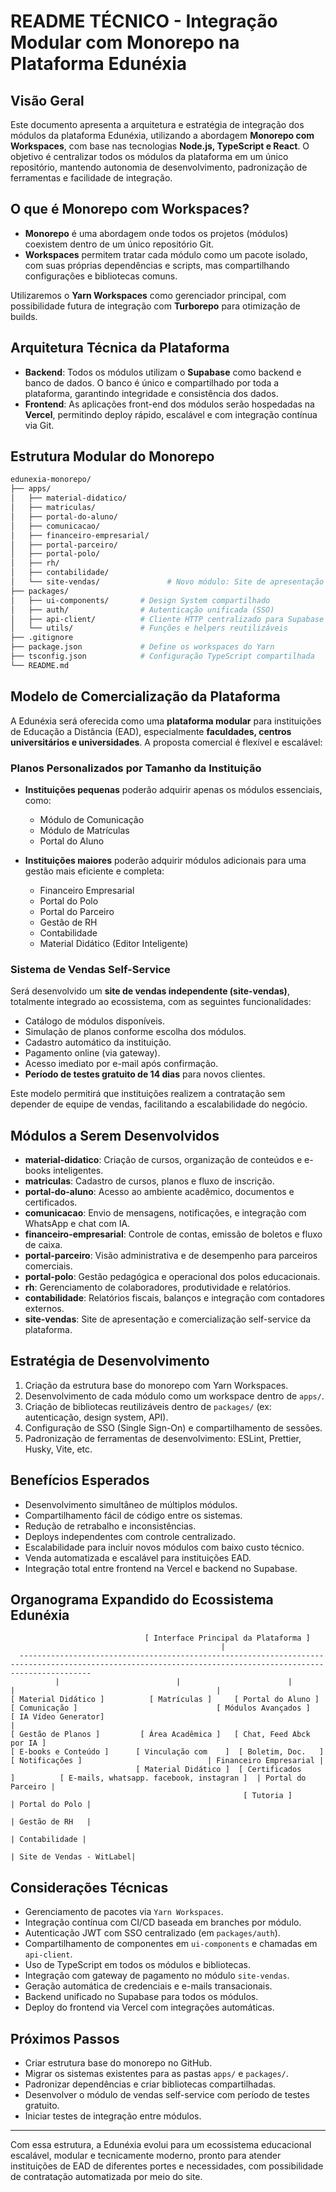 # README TÉCNICO - Integração Modular com Monorepo na Plataforma Edunéxia

## Visão Geral
Este documento apresenta a arquitetura e estratégia de integração dos módulos da plataforma Edunéxia, utilizando a abordagem **Monorepo com Workspaces**, com base nas tecnologias **Node.js, TypeScript e React**. O objetivo é centralizar todos os módulos da plataforma em um único repositório, mantendo autonomia de desenvolvimento, padronização de ferramentas e facilidade de integração.

## O que é Monorepo com Workspaces?
- **Monorepo** é uma abordagem onde todos os projetos (módulos) coexistem dentro de um único repositório Git.
- **Workspaces** permitem tratar cada módulo como um pacote isolado, com suas próprias dependências e scripts, mas compartilhando configurações e bibliotecas comuns.

Utilizaremos o **Yarn Workspaces** como gerenciador principal, com possibilidade futura de integração com **Turborepo** para otimização de builds.

## Arquitetura Técnica da Plataforma
- **Backend**: Todos os módulos utilizam o **Supabase** como backend e banco de dados. O banco é único e compartilhado por toda a plataforma, garantindo integridade e consistência dos dados.
- **Frontend**: As aplicações front-end dos módulos serão hospedadas na **Vercel**, permitindo deploy rápido, escalável e com integração contínua via Git.

## Estrutura Modular do Monorepo

```bash
edunexia-monorepo/
├── apps/
│   ├── material-didatico/
│   ├── matriculas/
│   ├── portal-do-aluno/
│   ├── comunicacao/
│   ├── financeiro-empresarial/
│   ├── portal-parceiro/
│   ├── portal-polo/
│   ├── rh/
│   ├── contabilidade/
│   └── site-vendas/               # Novo módulo: Site de apresentação e vendas self-service e whitelabel
├── packages/
│   ├── ui-components/       # Design System compartilhado
│   ├── auth/                # Autenticação unificada (SSO)
│   ├── api-client/          # Cliente HTTP centralizado para Supabase
│   └── utils/               # Funções e helpers reutilizáveis
├── .gitignore
├── package.json             # Define os workspaces do Yarn
├── tsconfig.json            # Configuração TypeScript compartilhada
└── README.md
```

## Modelo de Comercialização da Plataforma
A Edunéxia será oferecida como uma **plataforma modular** para instituições de Educação a Distância (EAD), especialmente **faculdades, centros universitários e universidades**. A proposta comercial é flexível e escalável:

### Planos Personalizados por Tamanho da Instituição
- **Instituições pequenas** poderão adquirir apenas os módulos essenciais, como:
  - Módulo de Comunicação
  - Módulo de Matrículas
  - Portal do Aluno

- **Instituições maiores** poderão adquirir módulos adicionais para uma gestão mais eficiente e completa:
  - Financeiro Empresarial
  - Portal do Polo
  - Portal do Parceiro
  - Gestão de RH
  - Contabilidade
  - Material Didático (Editor Inteligente)

### Sistema de Vendas Self-Service
Será desenvolvido um **site de vendas independente (site-vendas)**, totalmente integrado ao ecossistema, com as seguintes funcionalidades:
- Catálogo de módulos disponíveis.
- Simulação de planos conforme escolha dos módulos.
- Cadastro automático da instituição.
- Pagamento online (via gateway).
- Acesso imediato por e-mail após confirmação.
- **Período de testes gratuito de 14 dias** para novos clientes.

Este modelo permitirá que instituições realizem a contratação sem depender de equipe de vendas, facilitando a escalabilidade do negócio.

## Módulos a Serem Desenvolvidos
- **material-didatico**: Criação de cursos, organização de conteúdos e e-books inteligentes.
- **matriculas**: Cadastro de cursos, planos e fluxo de inscrição.
- **portal-do-aluno**: Acesso ao ambiente acadêmico, documentos e certificados.
- **comunicacao**: Envio de mensagens, notificações, e integração com WhatsApp e chat com IA.
- **financeiro-empresarial**: Controle de contas, emissão de boletos e fluxo de caixa.
- **portal-parceiro**: Visão administrativa e de desempenho para parceiros comerciais.
- **portal-polo**: Gestão pedagógica e operacional dos polos educacionais.
- **rh**: Gerenciamento de colaboradores, produtividade e relatórios.
- **contabilidade**: Relatórios fiscais, balanços e integração com contadores externos.
- **site-vendas**: Site de apresentação e comercialização self-service da plataforma.

## Estratégia de Desenvolvimento
1. Criação da estrutura base do monorepo com Yarn Workspaces.
2. Desenvolvimento de cada módulo como um workspace dentro de `apps/`.
3. Criação de bibliotecas reutilizáveis dentro de `packages/` (ex: autenticação, design system, API).
4. Configuração de SSO (Single Sign-On) e compartilhamento de sessões.
5. Padronização de ferramentas de desenvolvimento: ESLint, Prettier, Husky, Vite, etc.

## Benefícios Esperados
- Desenvolvimento simultâneo de múltiplos módulos.
- Compartilhamento fácil de código entre os sistemas.
- Redução de retrabalho e inconsistências.
- Deploys independentes com controle centralizado.
- Escalabilidade para incluir novos módulos com baixo custo técnico.
- Venda automatizada e escalável para instituições EAD.
- Integração total entre frontend na Vercel e backend no Supabase.

## Organograma Expandido do Ecossistema Edunéxia

```
                              [ Interface Principal da Plataforma ]
                                               |
  ------------------------------------------------------------------------------------------------------------------------------------------------------------
          |                          |                        |                        |                                             |                          
[ Material Didático ]          [ Matrículas ]     [ Portal do Aluno ]            [ Comunicação ]                               [ Módulos Avançados ]
[ IA Vídeo Generator]                                                                    |                                     
[ Gestão de Planos ]         [ Área Acadêmica ]   [ Chat, Feed Abck por IA ]    
[ E-books e Conteúdo ]      [ Vinculação com    ]  [ Boletim, Doc.   ]           [ Notificações ]                            | Financeiro Empresarial |
                            [ Material Didático ]  [ Certificados     ]          [ E-mails, whatsapp. facebook, instagran ]  | Portal do Parceiro |
                                                    [ Tutoria ]                                                              | Portal do Polo |
                                                                                                                             | Gestão de RH   |
                                                                                                                             | Contabilidade |
                                                                                                                             | Site de Vendas - WitLabel|
```

## Considerações Técnicas
- Gerenciamento de pacotes via `Yarn Workspaces`.
- Integração contínua com CI/CD baseada em branches por módulo.
- Autenticação JWT com SSO centralizado (em `packages/auth`).
- Compartilhamento de componentes em `ui-components` e chamadas em `api-client`.
- Uso de TypeScript em todos os módulos e bibliotecas.
- Integração com gateway de pagamento no módulo `site-vendas`.
- Geração automática de credenciais e e-mails transacionais.
- Backend unificado no Supabase para todos os módulos.
- Deploy do frontend via Vercel com integrações automáticas.

## Próximos Passos
- Criar estrutura base do monorepo no GitHub.
- Migrar os sistemas existentes para as pastas `apps/` e `packages/`.
- Padronizar dependências e criar bibliotecas compartilhadas.
- Desenvolver o módulo de vendas self-service com período de testes gratuito.
- Iniciar testes de integração entre módulos.

---

Com essa estrutura, a Edunéxia evolui para um ecossistema educacional escalável, modular e tecnicamente moderno, pronto para atender instituições de EAD de diferentes portes e necessidades, com possibilidade de contratação automatizada por meio do site.





